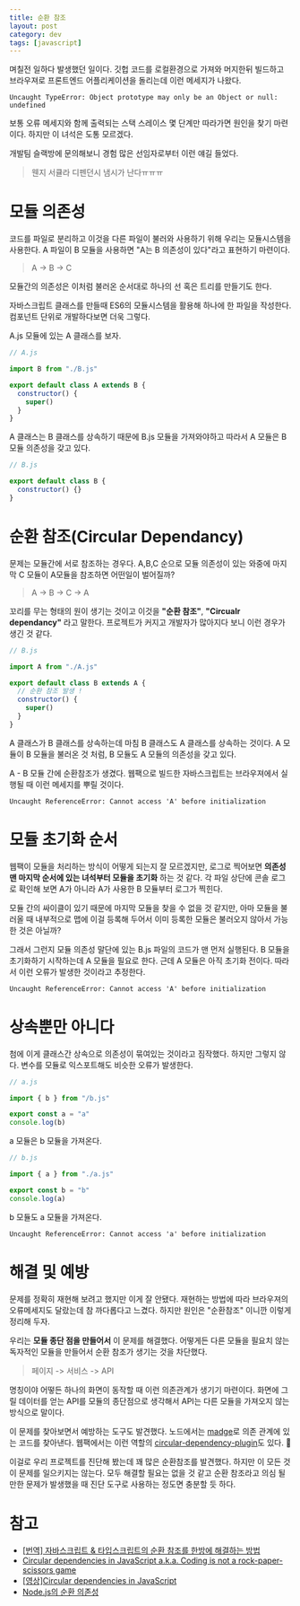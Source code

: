 ```yaml
---
title: 순환 참조
layout: post
category: dev
tags: [javascript]
---
```


며칠전 일하다 발생했던 일이다.
깃헙 코드를 로컬환경으로 가져와 머지한뒤 빌드하고 브라우져로 프론트엔드 어플리케이션을 돌리는데 이런 메세지가 나왔다.

```
Uncaught TypeError: Object prototype may only be an Object or null: undefined
```

보통 오류 메세지와 함께 출력되는 스택 스레이스 몇 단계만 따라가면 원인을 찾기 마련이다.
하지만 이 녀석은 도통 모르겠다.

개발팀 슬랙방에 문의해보니 경험 많은 선임자로부터 이런 얘길 들었다.

> 웬지 서큘라 디펜던시 냄시가 난다ㅠㅠㅠ

# 모듈 의존성

코드를 파일로 분리하고 이것을 다른 파일이 불러와 사용하기 위해 우리는 모듈시스템을 사용한다.
A 파일이 B 모듈을 사용하면 "A는 B 의존성이 있다"라고 표현하기 마련이다.

> A -> B -> C

모듈간의 의존성은 이처럼 불러온 순서대로 하나의 선 혹은 트리를 만들기도 한다.

자바스크립트 클래스를 만들때 ES6의 모듈시스템을 활용해 하나에 한 파일을 작성한다.
컴포넌트 단위로 개발하다보면 더욱 그렇다.

A.js 모듈에 있는 A 클래스를 보자.

```js
// A.js

import B from "./B.js"

export default class A extends B {
  constructor() {
    super()
  }
}
```

A 클래스는 B 클래스를 상속하기 때문에 B.js 모듈을 가져와야하고 따라서 A 모듈은 B 모듈 의존성을 갖고 있다.

```js
// B.js

export default class B {
  constructor() {}
}
```

# 순환 참조(Circular Dependancy)

문제는 모듈간에 서로 참조하는 경우다.
A,B,C 순으로 모듈 의존성이 있는 와중에 마지막 C 모듈이 A모듈을 참조하면 어떤일이 벌어질까?

> A -> B -> C -> A

꼬리를 무는 형태의 원이 생기는 것이고 이것을 **"순환 참조"**, **"Circualr dependancy"** 라고 말한다.
프로젝트가 커지고 개발자가 많아지다 보니 이런 경우가 생긴 것 같다.

```js
// B.js

import A from "./A.js"

export default class B extends A {
  // 순환 참조 발생 !
  constructor() {
    super()
  }
}
```

A 클래스가 B 클래스를 상속하는데 마침 B 클래스도 A 클래스를 상속하는 것이다.
A 모듈이 B 모듈을 불러온 것 처럼, B 모듈도 A 모듈의 의존성을 갖고 있다.

A - B 모듈 간에 순환참조가 생겼다.
웹팩으로 빌드한 자바스크립트는 브라우져에서 실행될 때 이런 메세지를 뿌릴 것이다.

```
Uncaught ReferenceError: Cannot access 'A' before initialization
```

# 모듈 초기화 순서

웹팩이 모듈을 처리하는 방식이 어떻게 되는지 잘 모르겠지만, 로그로 찍어보면 **의존성 맨 마지막 순서에 있는 녀석부터 모듈을 초기화** 하는 것 같다.
각 파일 상단에 콘솔 로그로 확인해 보면 A가 아니라 A가 사용한 B 모듈부터 로그가 찍힌다.

모듈 간의 싸이클이 있기 때문에 마지막 모듈을 찾을 수 없을 것 같지만,
아마 모듈을 불러올 때 내부적으로 맵에 이걸 등록해 두어서 이미 등록한 모듈은 불러오지 않아서 가능한 것은 아닐까?

그래서 그런지 모듈 의존성 말단에 있는 B.js 파일의 코드가 맨 먼저 실행된다.
B 모듈을 초기화하기 시작하는데 A 모듈을 필요로 한다.
근데 A 모듈은 아직 초기화 전이다. 따라서 이런 오류가 발생한 것이라고 추정한다.

```
Uncaught ReferenceError: Cannot access 'A' before initialization
```

# 상속뿐만 아니다

첨에 이게 클래스간 상속으로 의존성이 묶여있는 것이라고 짐작했다.
하지만 그렇지 않다.
변수를 모듈로 익스포트해도 비슷한 오류가 발생한다.

```js
// a.js

import { b } from "/b.js"

export const a = "a"
console.log(b)
```

a 모듈은 b 모듈을 가져온다.

```js
// b.js

import { a } from "./a.js"

export const b = "b"
console.log(a)
```

b 모듈도 a 모듈을 가져온다.

```
Uncaught ReferenceError: Cannot access 'a' before initialization
```

# 해결 및 예방

문제를 정확히 재현해 보려고 했지만 이게 잘 안됐다.
재현하는 방법에 따라 브라우져의 오류메세지도 달랐는데 참 까다롭다고 느겼다.
하지만 원인은 "순환참조" 이니깐 이렇게 정리해 두자.

우리는 **모듈 종단 점을 만들어서** 이 문제를 해결했다.
어떻게든 다른 모듈을 필요치 않는 독자적인 모듈을 만들어서 순환 참조가 생기는 것을 차단했다.

> 페이지 -> 서비스 -> API

명칭이야 어떻든 하나의 화면이 동작할 때 이런 의존관계가 생기기 마련이다.
화면에 그릴 데이터를 얻는 API를 모듈의 종단점으로 생각해서 API는 다른 모듈을 가져오지 않는 방식으로 말이다.

이 문제를 찾아보면서 예방하는 도구도 발견했다.
노드에서는 [madge](https://www.npmjs.com/package/madge)로 의존 관계에 있는 코드를 찾아낸다.
웹팩에서는 이런 역할의 [circular-dependency-plugin](https://github.com/aackerman/circular-dependency-plugin)도 있다. 

이걸로 우리 프로젝트를 진단해 봤는데 꽤 많은 순환참조를 발견했다.
하지만 이 모든 것이 문제를 일으키지는 않는다.
모두 해결할 필요는 없을 것 같고 순환 참조라고 의심 될만한 문제가 발생했을 때 진단 도구로 사용하는 정도면 충분할 듯 하다.

# 참고

- [[번역] 자바스크립트 & 타입스크립트의 순환 참조를 한방에 해결하는 방법](https://rinae.dev/posts/fix-circular-dependency-kr)
- [Circular dependencies in JavaScript a.k.a. Coding is not a rock-paper-scissors game](https://medium.com/content-uneditable/circular-dependencies-in-javascript-a-k-a-coding-is-not-a-rock-paper-scissors-game-9c2a9eccd4bc)
- [[영상]Circular dependencies in JavaScript](https://www.youtube.com/watch?v=JQQX62cUaYw)
- [Node.js의 순환 의존성](https://blog.outsider.ne.kr/1283)

